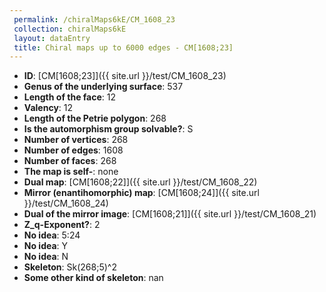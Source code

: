 ```yaml
--- 
 permalink: /chiralMaps6kE/CM_1608_23 
 collection: chiralMaps6kE
 layout: dataEntry
 title: Chiral maps up to 6000 edges - CM[1608;23]
---
```


- **ID**: [CM[1608;23]]({{ site.url }}/test/CM_1608_23)
- **Genus of the underlying surface**: 537
- **Length of the face**: 12
- **Valency**: 12
- **Length of the Petrie polygon**: 268
- **Is the automorphism group solvable?**: S
- **Number of vertices**: 268
- **Number of edges**: 1608
- **Number of faces**: 268
- **The map is self-**: none
- **Dual map**: [CM[1608;22]]({{ site.url }}/test/CM_1608_22)
- **Mirror (enantihomorphic) map**: [CM[1608;24]]({{ site.url }}/test/CM_1608_24)
- **Dual of the mirror image**: [CM[1608;21]]({{ site.url }}/test/CM_1608_21)
- **Z_q-Exponent?**: 2
- **No idea**:  5:24
- **No idea**: Y
- **No idea**: N
- **Skeleton**: Sk(268;5)^2
- **Some other kind of skeleton**: nan
